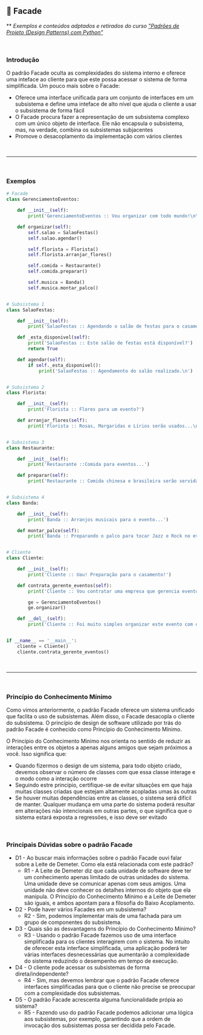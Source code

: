 ## 📝 Facade

** *Exemplos e conteúdos adptados e retirados do curso ["Padrões de Projeto (Design Patterns) com Python"](https://www.udemy.com/course/padroes-de-projeto-com-python)*

​

### Introdução

O padrão Facade oculta as complexidades do sistema interno e oferece uma inteface ao cliente para que este possa acessar o sistema de forma simplificada.
Um pouco mais sobre o Facade:

- Oferece uma interface unificada para um conjunto de interfaces em um subsistema e define uma inteface de alto nível que ajuda o cliente a usar o subsistema de forma fácil
- O Facade procura fazer a representação de um subsistema complexo com um único objeto de interface. Ele não encapsula o subsistema, mas, na verdade, combina os subsistemas subjacentes
- Promove o desacoplamento da implementação com vários clientes

​

* * *

​

### Exemplos

```python
# Facade
class GerenciamentoEventos:

    def __init__(self):
        print('GerenciamentoEventos :: Vou organizar com todo mundo!\n\n')

    def organizar(self):
        self.salao = SalaoFestas()
        self.salao.agendar()

        self.florista = Florista()
        self.florista.arranjar_flores()

        self.comida = Restaurante()
        self.comida.preparar()

        self.musica = Banda()
        self.musica.montar_palco()


# Subsistema 1
class SalaoFestas:

    def __init__(self):
        print('SalaoFestas :: Agendando o salão de festas para o casamento...')

    def _esta_disponivel(self):
        print('SalaoFestas :: Este salão de festas está disponível?')
        return True

    def agendar(self):
        if self._esta_disponivel():
            print('SalaoFestas :: Agendamento do salão realizado.\n')


# Subsistema 2
class Florista:

    def __init__(self):
        print('Florista :: Flores para um evento?')

    def arranjar_flores(self):
        print('Florista :: Rosas, Margaridas e Lírios serão usados...\n')


# Subsistema 3
class Restaurante:

    def __init__(self):
        print('Restaurante ::Comida para eventos...')

    def preparar(self):
        print('Restaurante :: Comida chinesa e brasileira serão servidas... \n')


# Subsistema 4
class Banda:

    def __init__(self):
        print('Banda :: Arranjos musicais para o evento...')

    def montar_palco(self):
        print('Banda :: Preparando o palco para tocar Jazz e Rock no evento. \n')


# Cliente
class Cliente:

    def __init__(self):
        print('Cliente :: Uau! Preparação para o casamento!')

    def contrata_gerente_eventos(self):
        print('Cliente :: Vou contratar uma empresa que gerencia eventos\n')

        ge = GerenciamentoEventos()
        ge.organizar()

    def __del__(self):
        print('Cliente :: Foi muito simples organizar este evento com o Facade...')


if __name__ == '__main__':
    cliente = Cliente()
    cliente.contrata_gerente_eventos()
```

​

* * *

​

### Princípio do Conhecimento Mínimo

Como vimos anteriormente, o padrão Facade oferece um sistema unificado que faclita o uso de subsistemas. Além disso, o Facade desacopla o cliente do subsistema.
O princípio de design de software utilizado por trás do padrão Facade é conhecido como Princípio do Conhecimento Mínimo.

O Princípio do Conhecimento Mínimo nos orienta no sentido de reduzir as interações entre os objetos a apenas alguns amigos que sejam próximos a você. Isso significa que:

- Quando fizermos o design de um sistema, para todo objeto criado, devemos observar o número de classes com que essa classe interage e o modo como a interação ocorre
- Seguindo estre princípio, certifique-se de evitar situações em que haja muitas classes criadas que estejam altamente acopladas umas às outras
- Se houver muitas dependências entre as classes, o sistema será difícil de manter. Qualquer mudança em uma parte do sistema poderá resultar em alterações não intencionais em outras partes, o que significa que o sistema estará exposta a regressões, e isso deve ser evitado

​

### Principais Dúvidas sobre o padrão Facade

- D1 - Ao buscar mais informações sobre o padrão Facade ouvi falar sobre a Leite de Demeter. Como ela está relacionada com este padrão?
  - R1 - A Leite de Demeter diz que cada unidade de software deve ter um conhecimento apenas limitado de outras unidades do sistema. Uma unidade deve se comunicar apenas com seus amigos. Uma unidade não deve conhecer os detalhes internos do objeto que ela manipula.
 O Princípio do Conhecimento Mínimo e a Leite de Demeter são iguais, e ambos apontam para a filosofia do Baixo Acoplamento.
- D2 - Pode haver vários Facades em um subsistema?
  - R2 - Sim, podemos implementar mais de uma fachada para um grupo de componentes do subsistema.
- D3 - Quais são as desvantagens do Princípio do Conhecimento Mínimo?
  - R3 - Usando o padrão Facade fazemos uso de uma interface simplificada para os clientes interagirem com o sistema. No intuito de oferecer esta interface simplificada, uma aplicação poderá ter várias interfaces desnecessárias que aumentarão a complexidade do sistema reduzindo o desempenho em tempo de execução.
- D4 - O cliente pode acessar os subsistemas de forma direta/independente?
  - R4 - Sim, mas devemos lembrar que o padrão Facade oferece interfaces simplificadas para que o cliente não precise se preocupar com a complexidade dos subsistemas.
- D5 - O padrão Facade acrescenta alguma funcionalidade própia ao sistema?
  - R5 - Fazendo uso do padrão Facade podemos adicionar uma lógica aos subsistemas, por exemplo, garantindo que a ordem de invocação dos subsistemas possa ser decidida pelo Facade.
